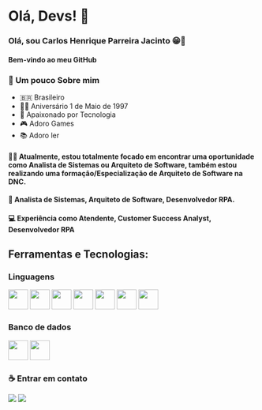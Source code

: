# Olá, Devs! 🖖

### Olá, sou Carlos Henrique Parreira Jacinto 😁💎

#### Bem-vindo ao meu GitHub

### 👤 Um pouco Sobre mim
- 🇧🇷 Brasileiro
- 👶🏾 Aniversário 1 de Maio de 1997
- 🤖 Apaixonado por Tecnologia
- 🎮 Adoro Games
- 📚 Adoro ler

#### 👊🏾 Atualmente, estou totalmente focado em encontrar uma oportunidade como Analista de Sistemas ou Arquiteto de Software, também estou realizando uma formação/Especialização de Arquiteto de Software na DNC.

#### 💼 Analista de Sistemas, Arquiteto de Software, Desenvolvedor RPA.

#### 💻 Experiência como Atendente, Customer Success Analyst, Desenvolvedor RPA

## Ferramentas e Tecnologias:

### Linguagens

<div>
 <img src="https://cdn.jsdelivr.net/gh/devicons/devicon@latest/icons/java/java-original-wordmark.svg" width="40" height="40"/>

 <img src="https://cdn.jsdelivr.net/gh/devicons/devicon@latest/icons/python/python-original-wordmark.svg" width="40" height="40"/>

 <img src="https://cdn.jsdelivr.net/gh/devicons/devicon@latest/icons/cplusplus/cplusplus-plain.svg" width="40" height="40"/>

 <img src="https://cdn.jsdelivr.net/gh/devicons/devicon@latest/icons/javascript/javascript-plain.svg" width="40" height="40"/>

  <img src="https://cdn.jsdelivr.net/gh/devicons/devicon@latest/icons/html5/html5-original-wordmark.svg" width="40" height="40"/>

   <img src="https://cdn.jsdelivr.net/gh/devicons/devicon@latest/icons/css3/css3-original-wordmark.svg" width="40" height="40"/>

   <img src="https://cdn.jsdelivr.net/gh/devicons/devicon@latest/icons/visualbasic/visualbasic-plain.svg" width="40" height="40"/>
</div>

### Banco de dados

 <div>
   <img src="https://cdn.jsdelivr.net/gh/devicons/devicon@latest/icons/mysql/mysql-original.svg" width="40" height="40"/>

   <img src="https://cdn.jsdelivr.net/gh/devicons/devicon@latest/icons/mongodb/mongodb-original-wordmark.svg" width="40" height="40"/>
 </div>

 

### ☕ Entrar em contato

<div>
 <a href="https://www.linkedin.com/in/carlos-henrique-parreira-jacinto-1962b0179/" target="_blank"><img loading="lazy" src="https://img.shields.io/badge/-LinkedIn-%230077B5?style=for-the-badge&logo=linkedin&logoColor=white"  target="_blank"></a>   
 <a href = "mailto:carlo.henrique37@gmail.com"><img loading="lazy" src="https://img.shields.io/badge/Gmail-D14836?style=for-the-badge&logo=gmail&logoColor=white" target="_blank"></a>
</div>

